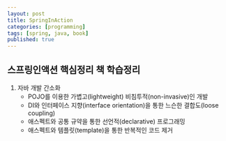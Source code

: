 ```yaml
---
layout: post
title: SpringInAction
categories: [programming]
tags: [spring, java, book]
published: true
---
```


## 스프링인액션 핵심정리 책 학습정리

1. 자바 개발 간소화
    * POJO를 이용한 가볍고(lightweight) 비침투적(non-invasive)인 개발
    * DI와 인터페이스 지향(interface orientation)을 통한 느슨한 결합도(loose coupling)
    * 애스펙트와 공통 규약을 통한 선언적(declarative) 프로그래밍
    * 애스펙트와 템플릿(template)을 통한 반복적인 코드 제거

